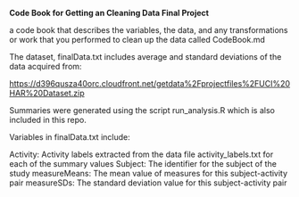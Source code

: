 **Code Book for Getting an Cleaning Data Final Project**

a code book that describes the variables, the data, and any 
transformations or work that you performed to clean up the data called CodeBook.md

The dataset, finalData.txt includes average and standard deviations of the data acquired from:

https://d396qusza40orc.cloudfront.net/getdata%2Fprojectfiles%2FUCI%20HAR%20Dataset.zip 

Summaries were generated using the script run_analysis.R which is also included in this repo. 

Variables in finalData.txt include:

Activity: Activity labels extracted from the data file activity_labels.txt for each of the summary values
Subject: The identifier for the subject of the study
measureMeans: The mean value of measures for this subject-activity pair
measureSDs: The standard deviation value for this subject-activity pair
